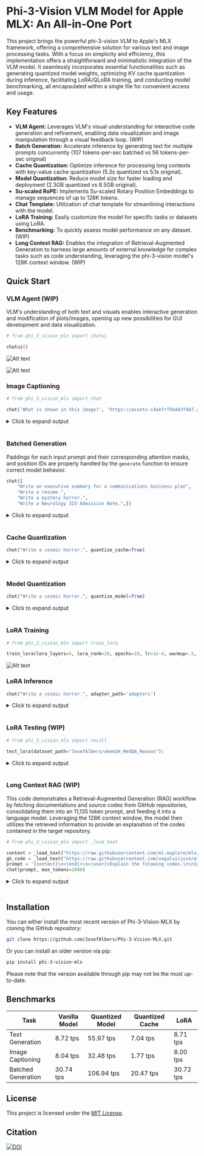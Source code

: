 # Phi-3-Vision VLM Model for Apple MLX: An All-in-One Port

This project brings the powerful phi-3-vision VLM to Apple's MLX framework, offering a comprehensive solution for various text and image processing tasks. With a focus on simplicity and efficiency, this implementation offers a straightforward and minimalistic integration of the VLM model. It seamlessly incorporates essential functionalities such as generating quantized model weights, optimizing KV cache quantization during inference, facilitating LoRA/QLoRA training, and conducting model benchmarking, all encapsulated within a single file for convenient access and usage.

## Key Features

* **VLM Agent:** Leverages VLM's visual understanding for interactive code generation and refinement, enabling data visualization and image manipulation through a visual feedback loop. (WIP)
* **Batch Generation:** Accelerate inference by generating text for multiple prompts concurrently (107 tokens-per-sec batched vs 56 tokens-per-sec original)
* **Cache Quantization:** Optimize inference for processing long contexts with key-value cache quantization (5.3s quantized vs 5.1s original).
* **Model Quantization:** Reduce model size for faster loading and deployment (2.3GB quantized vs 8.5GB original).
* **Su-scaled RoPE:** Implements Su-scaled Rotary Position Embeddings to manage sequences of up to 128K tokens.
* **Chat Template:** Utilization of chat template for streamlining interactions with the model.
* **LoRA Training:** Easily customize the model for specific tasks or datasets using LoRA.
* **Benchmarking:** To quickly assess model performance on any dataset. (WIP)
* **Long Context RAG:** Enables the integration of Retrieval-Augmented Generation to harness large amounts of external knowledge for complex tasks such as code understanding, leveraging the phi-3-vision model's 128K context window. (WIP)

## Quick Start

### **VLM Agent** (WIP)

VLM's understanding of both text and visuals enables interactive generation and modification of plots/images, opening up new possibilities for GUI development and data visualization.

```python
# from phi_3_vision_mlx import chatui

chatui()
```

![Alt text](assets/chatui_2.png)

![Alt text](assets/chatui_caption.png)

### **Image Captioning**

```python
# from phi_3_vision_mlx import chat

chat('What is shown in this image?', 'https://assets-c4akfrf5b4d3f4b7.z01.azurefd.net/assets/2024/04/BMDataViz_661fb89f3845e.png')
```

<details><summary>Click to expand output</summary><pre>
The image displays a bar chart with percentages on the vertical axis ranging from 0% to 100%, and various statements on the horizontal axis. Each bar represents the percentage of respondents who agree with the corresponding statement. The statements include 'Having clear goals for a meeting', 'Knowing where to find information', 'Having more focus on summarization', 'Understand information I need', 'Having tools to prepare for meetings', and 'Having clear

Prompt: 377.97 tokens-per-sec (3103 tokens / 8.2 sec)
Generation: 8.04 tokens-per-sec (100 tokens / 12.3 sec)
</pre></details><br>

### **Batched Generation**

Paddings for each input prompt and their corresponding attention masks, and position IDs are properly handled by the `generate` function to ensure correct model behavior.

```python
chat([
    "Write an executive summary for a communications business plan",
    "Write a resume.", 
    "Write a mystery horror.",
    "Write a Neurology ICU Admission Note.",])
```

<details><summary>Click to expand output</summary><pre>
< Generated text for prompt #0 >
Title: Communications Business Plan

Executive Summary:

Our communications business plan aims to establish a leading provider of communication solutions for businesses and individuals. We will focus on delivering high-quality, reliable, and cost-effective communication services, including voice, video, and data services. Our services will be tailored to meet the unique needs of our customers, and we will offer a range of packages and plans to suit different budgets and requirements.


< Generated text for prompt #1 >
Title: [Your Name]

Contact Information:

Email: [Your Email]
Phone: [Your Phone]

Objective:

To obtain a position as a [Your Desired Position] in [Your Industry/Company] that utilizes my skills and experience to contribute to the success of the organization.

Education:

[Your Name]
[Your Degree]
[Your Major]
[Your University]
[Year

< Generated text for prompt #2 >
Title: The Haunting of Hillcrest Manor

In the small, sleepy town of Crestwood, nestled at the edge of a dense forest, stood an imposing manor known as Hillcrest Manor. The manor had been abandoned for decades, its once grand facade now crumbling and overgrown with ivy. Whispers of its dark past and the mysterious disappearance of its former inhabitants had become the stuff of local

< Generated text for prompt #3 >
Neurology ICU Admission Note

Patient: John Doe

Date: [Insert Date]

Time: [Insert Time]

Chief Complaint: Severe headache, nausea, and vomiting

History of Present Illness: The patient presented to the emergency department with a severe headache, nausea, and vomiting. The headache was described as a constant, throbbing pain that was worse

Prompt: 134.22 tokens-per-sec (80 tokens / 0.6 sec)
Generation: 30.74 tokens-per-sec (400 tokens / 13.0 sec)
</pre></details><br>

### **Cache Quantization**

```python
chat("Write a cosmic horror.", quantize_cache=True)
```

<details><summary>Click to expand output</summary><pre>
Title: The Echoes of the Void

In the depths of the cosmic abyss, where the stars are but distant memories and the black hole's pull is a relentless force, there exists a realm of unimaginable horror. This is the realm of The Echoes of the Void, a place where the very fabric of reality is distorted and the line between the living and the dead is blurred.

The Echo

Prompt: 45.88 tokens-per-sec (14 tokens / 0.3 sec)
Generation: 6.82 tokens-per-sec (100 tokens / 14.5 sec)
</pre></details><br>

### **Model Quantization**

```python
chat("Write a cosmic horror.", quantize_model=True)
```

<details><summary>Click to expand output</summary><pre>
Title: The Eye of the Void

The night was dark and cold, and the stars shone brightly in the sky above. The wind howled through the trees, carrying with it the scent of death and decay.

In the heart of the forest, a lone figure stood, staring into the abyss. His name was John, and he had been drawn to this place by a mysterious force that he could not explain.

As he stood there

Prompt: 149.99 tokens-per-sec (14 tokens / 0.1 sec)
Generation: 53.36 tokens-per-sec (100 tokens / 1.9 sec)
</pre></details><br>

### **LoRA Training**

```python
# from phi_3_vision_mlx import train_lora

train_lora(lora_layers=5, lora_rank=16, epochs=10, lr=1e-4, warmup=.5, mask_ratios=[.0], adapter_path='adapters', dataset_path = "JosefAlbers/akemiH_MedQA_Reason")
```

![Alt text](assets/train_log.png)

### **LoRA Inference**

```python
chat("Write a cosmic horror.", adapter_path='adapters')
```

<details><summary>Click to expand output</summary><pre>
Title: The Echoes of the Void

In the depths of the cosmic abyss, where the stars are but distant memories and the black hole's pull is a relentless force, there exists a realm of unimaginable horror. This is the realm of The Echoes of the Void, a place where the very fabric of reality is distorted and the line between life and death is blurred.

The Echoes of

Prompt: 36.87 tokens-per-sec (14 tokens / 0.4 sec)
Generation: 8.56 tokens-per-sec (100 tokens / 11.6 sec)
</pre></details><br>

### **LoRA Testing** (WIP)

```python
# from phi_3_vision_mlx import recall

test_lora(dataset_path="JosefAlbers/akemiH_MedQA_Reason"):
```

<details><summary>Click to expand output</summary><pre>
Question: A 23-year-old pregnant woman at 22 weeks gestation presents with burning upon urination. She states it started 1 day ago and has been worsening despite drinking more water and taking cranberry extract. She otherwise feels well and is followed by a doctor for her pregnancy. Her temperature is 97.7°F (36.5°C), blood pressure is 122/77 mmHg, pulse is 80/min, respirations are 19/min, and oxygen saturation is 98% on room air. Physical exam is notable for an absence of costovertebral angle tenderness and a gravid uterus. Which of the following is the best treatment for this patient?
- Taught: Nitrofurantoin is the best treatment for a pregnant patient with a likely urinary tract infection, due to its efficacy and safety profile during pregnancy.
- Recall: Nitrofurantoin is the best treatment for a pregnant patient with a likely urinary tract infection, due to its efficacy
- Answer: E
- Attenmpt: E
- Correct: True
Question: A 3-month-old baby died suddenly at night while asleep. His mother noticed that he had died only after she awoke in the morning. No cause of death was determined based on the autopsy. Which of the following precautions could have prevented the death of the baby?
- Taught: Placing infants in a supine position on a firm mattress during sleep is recommended to reduce the risk of sudden infant death syndrome (SIDS).
- Recall: Placing infants in a supine position on a firm mattress during sleep is recommended to reduce the risk of sudden infant death syndrome (
- Answer: A
- Attenmpt: A
- Correct: True
Question: A mother brings her 3-week-old infant to the pediatrician's office because she is concerned about his feeding habits. He was born without complications and has not had any medical problems up until this time. However, for the past 4 days, he has been fussy, is regurgitating all of his feeds, and his vomit is yellow in color. On physical exam, the child's abdomen is minimally distended but no other abnormalities are appreciated. Which of the following embryologic errors could account for this presentation?
- Taught: The infant's symptoms of non-bilious vomiting, abdominal distension, and palpable "olive" mass suggest pyloric stenosis, caused by abnormal hypertrophy of the pyloric sphincter muscle.
- Recall: The infant's symptoms of non-bilious vomiting, abdominal distension, and palpable "olive" mass
- Answer: A
- Attenmpt: A
- Correct: True
Question: A pulmonary autopsy specimen from a 58-year-old woman who died of acute hypoxic respiratory failure was examined. She had recently undergone surgery for a fractured femur 3 months ago. Initial hospital course was uncomplicated, and she was discharged to a rehab facility in good health. Shortly after discharge home from rehab, she developed sudden shortness of breath and had cardiac arrest. Resuscitation was unsuccessful. On histological examination of lung tissue, fibrous connective tissue around the lumen of the pulmonary artery is observed. Which of the following is the most likely pathogenesis for the present findings?
- Taught: The sudden death of a postoperative patient with a history of immobilization is most likely due to a thromboembolism, evidenced by fibrous tissue around the pulmonary artery lumen on histological examination.
- Recall: The sudden death of a postoperative patient with a history of immobilization is most likely due to a thromboembolism, ev
- Answer: A
- Attenmpt: C
- Correct: False
Question: A 20-year-old woman presents with menorrhagia for the past several years. She says that her menses “have always been heavy”, and she has experienced easy bruising for as long as she can remember. Family history is significant for her mother, who had similar problems with bruising easily. The patient's vital signs include: heart rate 98/min, respiratory rate 14/min, temperature 36.1°C (96.9°F), and blood pressure 110/87 mm Hg. Physical examination is unremarkable. Laboratory tests show the following: platelet count 200,000/mm3, PT 12 seconds, and PTT 43 seconds. Which of the following is the most likely cause of this patient’s symptoms?
- Taught: The patient's symptoms of menorrhagia and easy bruising, along with a prolonged PTT and normal platelet count, are indicative of Von Willebrand disease, an autosomal inherited bleeding disorder.
- Recall: The patient's symptoms of menorrhagia and easy bruising, along with a prolonged PTT and normal platelet count, are
- Answer: E
- Attenmpt: B
- Correct: False
Question: A 40-year-old zookeeper presents to the emergency department complaining of severe abdominal pain that radiates to her back, and nausea. The pain started 2 days ago and slowly increased until she could not tolerate it any longer. Past medical history is significant for hypertension and hypothyroidism. Additionally, she reports that she was recently stung by one of the zoo’s smaller scorpions, but did not seek medical treatment. She takes aspirin, levothyroxine, oral contraceptive pills, and a multivitamin daily. Family history is noncontributory. Today, her blood pressure is 108/58 mm Hg, heart rate is 99/min, respiratory rate is 21/min, and temperature is 37.0°C (98.6°F). On physical exam, she is a well-developed, obese female that looks unwell. Her heart has a regular rate and rhythm. Radial pulses are weak but symmetric. Her lungs are clear to auscultation bilaterally. Her lateral left ankle is swollen, erythematous, and painful to palpate. An abdominal CT is consistent with acute pancreatitis. Which of the following is the most likely etiology for this patient’s disease?
- Taught: The zookeeper's acute pancreatitis is most likely caused by the venom from a scorpion sting, which contains pancreatic toxins leading to inflammation.
- Recall: The zookeeper's acute pancreatitis is most likely caused by the venom from a scorpion sting, which contains pan
- Answer: C
- Attenmpt: B
- Correct: False
Question: A 25-year-old primigravida presents to her physician for a routine prenatal visit. She is at 34 weeks gestation, as confirmed by an ultrasound examination. She has no complaints, but notes that the new shoes she bought 2 weeks ago do not fit anymore. The course of her pregnancy has been uneventful and she has been compliant with the recommended prenatal care. Her medical history is unremarkable. She has a 15-pound weight gain since the last visit 3 weeks ago. Her vital signs are as follows: blood pressure, 148/90 mm Hg; heart rate, 88/min; respiratory rate, 16/min; and temperature, 36.6℃ (97.9℉). The blood pressure on repeat assessment 4 hours later is 151/90 mm Hg. The fetal heart rate is 151/min. The physical examination is significant for 2+ pitting edema of the lower extremity. Which of the following tests o should confirm the probable condition of this patient?
- Taught: A 24-hour urine protein test is the appropriate test to confirm the diagnosis of preeclampsia in this patient.
- Recall: A 24-hour urine protein test is the appropriate test to confirm the diagnosis of preeclampsia in this patient.<|end|>
- Answer: E
- Attenmpt: E
- Correct: True
Question: A 3900-g (8.6-lb) male infant is delivered at 39 weeks' gestation via spontaneous vaginal delivery. Pregnancy and delivery were uncomplicated but a prenatal ultrasound at 20 weeks showed a defect in the pleuroperitoneal membrane. Further evaluation of this patient is most likely to show which of the following findings?
- Taught: A defect in the pleuroperitoneal membrane detected prenatally is indicative of congenital diaphragmatic hernia, where abdominal organs herniate into the thoracic cavity, potentially causing pulmonary hypoplasia.
- Recall: A defect in the pleuroperitoneal membrane detected prenatally is indicative of congenital diaphragmatic h
- Answer: A
- Attenmpt: A
- Correct: True
Question: A 62-year-old woman presents for a regular check-up. She complains of lightheadedness and palpitations which occur episodically. Past medical history is significant for a myocardial infarction 6 months ago and NYHA class II chronic heart failure. She also was diagnosed with grade I arterial hypertension 4 years ago. Current medications are aspirin 81 mg, atorvastatin 10 mg, enalapril 10 mg, and metoprolol 200 mg daily. Her vital signs are a blood pressure of 135/90 mm Hg, a heart rate of 125/min, a respiratory rate of 14/min, and a temperature of 36.5°C (97.7°F). Cardiopulmonary examination is significant for irregular heart rhythm and decreased S1 intensity. ECG is obtained and is shown in the picture (see image). Echocardiography shows a left ventricular ejection fraction of 39%. Which of the following drugs is the best choice for rate control in this patient?
- Taught: Digoxin is the best choice for rate control in a patient with atrial fibrillation, a history of myocardial infarction, and reduced ejection fraction, especially when maximized on beta-blocker therapy.
- Recall: Digoxin is the best choice for rate control in a patient with atrial fibrillation, a history of myocardial infar
- Answer: E
- Attenmpt: B
- Correct: False
Question: A 35-year-old male presents to his primary care physician with complaints of seasonal allergies. He has been using intranasal vasoconstrictors several times per day for several weeks. What is a likely sequela of the chronic use of topical nasal decongestants?
- Taught: Chronic use of topical nasal decongestants can lead to persistent congestion due to rhinitis medicamentosa.
- Recall: Chronic use of topical nasal decongestants can lead to persistent congestion due to rhinitis medicamentosa.<|end|><|endoftext|>
- Answer: E
- Attenmpt: E
- Correct: True
---
Final Score: 0.6(6/10)
13.16s user 10.00s system 40% cpu 57.670 total
</pre></details><br>

### **Long Context RAG** (WIP)

This code demonstrates a Retrieval-Augmented Generation (RAG) workflow by fetching documentations and source codes from GitHub repositories, consolidating them into an 11,135 token prompt, and feeding it into a language model. Leveraging the 128K context window, the model then utilizes the retrieved information to provide an explanation of the codes contained in the target repository.

```python
# from phi_3_vision_mlx import _load_text

context = _load_text("https://raw.githubusercontent.com/ml-explore/mlx/main/docs/src", ["index.rst", "usage/quick_start.rst", "examples/mlp.rst", "examples/llama-inference.rst"])
gh_code = _load_text("https://raw.githubusercontent.com/vegaluisjose/mlx-rag/main", ["model.py", "vdb.py",], True)
prompt = '{context}\n<|end|>\n<|user|>Explain the folowing codes.\n\n{gh_code}\n'.format(context=context, gh_code=gh_code)
chat(prompt, max_tokens=1000)
```

<details><summary>Click to expand output</summary><pre>
The provided code is a Python implementation of a vector database (VDB) using the MLX framework. The VDB is designed to store and retrieve text data in a vectorized format, allowing for efficient similarity search and retrieval. The code includes several classes and functions to handle the various aspects of the VDB, such as loading and saving the model, ingesting text data, querying the database, and saving the database to disk.

The `Model` class is the main class that handles the vector database operations. It loads the model from a pre-trained embedding model and initializes the necessary components, such as the embeddings and the encoder. The `run` method is used to run the model on a given input text and returns the embeddings. The `savez` method is used to save the model to disk.

The `BertEmbeddings` class is a subclass of `nn.Module` that represents the BERT embeddings used for the VDB. It includes methods for initializing the embeddings and computing the embeddings for a given input text.

The `Bert` class is another subclass of `nn.Module` that represents the BERT model used for the VDB. It includes methods for running the model on a given input text and returning the embeddings.

The `Model` class is a wrapper class that uses the `Bert` class to create a vector database. It loads the model from a pre-trained embedding model and initializes the necessary components. The `ingest` method is used to ingest text data into the VDB. The `query` method is used to query the VDB for similar text based on a given input text.

The `VectorDB` class is a wrapper class that uses the `Model` class to create a vector database. It loads the model from a pre-trained embedding model and initializes the necessary components. The `ingest` method is used to ingest text data into the VDB. The `savez` method is used to save the VDB to disk.


Prompt: 284.76 tokens-per-sec (11135 tokens / 39.1 sec)
Generation: 6.22 tokens-per-sec (444 tokens / 71.2 sec)
</pre></details><br>

## Installation

You can either install the most recent version of Phi-3-Vision-MLX by cloning the GitHub repository:

```bash
git clone https://github.com/JosefAlbers/Phi-3-Vision-MLX.git
```

Or you can install an older version via pip:

```bash
pip install phi-3-vision-mlx
```

Please note that the version available through pip may not be the most up-to-date.

## Benchmarks

| Task                  | Vanilla Model | Quantized Model | Quantized Cache | LoRA        |
|-----------------------|---------------|-----------------|-----------------|-------------|
| Text Generation       |  8.72 tps     |  55.97 tps       |  7.04 tps      |  8.71 tps   |
| Image Captioning      |  8.04 tps     |  32.48 tps       |  1.77 tps      |  8.00 tps   |
| Batched Generation    | 30.74 tps     | 106.94 tps       | 20.47 tps      | 30.72 tps   |

## License

This project is licensed under the [MIT License](LICENSE).

## Citation

<a href="https://zenodo.org/doi/10.5281/zenodo.11403221"><img src="https://zenodo.org/badge/806709541.svg" alt="DOI"></a>